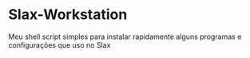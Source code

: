 # Slax-Workstation
Meu shell script simples para instalar rapidamente alguns programas e configurações que uso no Slax
